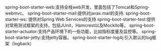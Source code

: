 spring-boot-starter-web:支持全栈web开发，里面包括了Tomcat和Spring-webmvc。
spring-boot-starter-mail:提供对javax.mail的支持.
spring-boot-starter-ws: 提供对Spring Web Services的支持
spring-boot-starter-test:提供对常用测试框架的支持，包括JUnit，Hamcrest以及Mockito等。
spring-boot-starter-actuator:支持产品环境下的一些功能，比如指标度量及监控等。
spring-boot-starter-jetty:支持jetty容器。
spring-boot-starter-log4j:引入默认的log框架（logback）